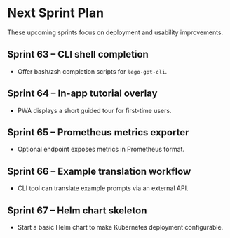 # Next Sprint Plan

These upcoming sprints focus on deployment and usability improvements.

## Sprint 63 – CLI shell completion
* Offer bash/zsh completion scripts for `lego-gpt-cli`.

## Sprint 64 – In-app tutorial overlay
* PWA displays a short guided tour for first-time users.

## Sprint 65 – Prometheus metrics exporter
* Optional endpoint exposes metrics in Prometheus format.

## Sprint 66 – Example translation workflow
* CLI tool can translate example prompts via an external API.

## Sprint 67 – Helm chart skeleton
* Start a basic Helm chart to make Kubernetes deployment configurable.
